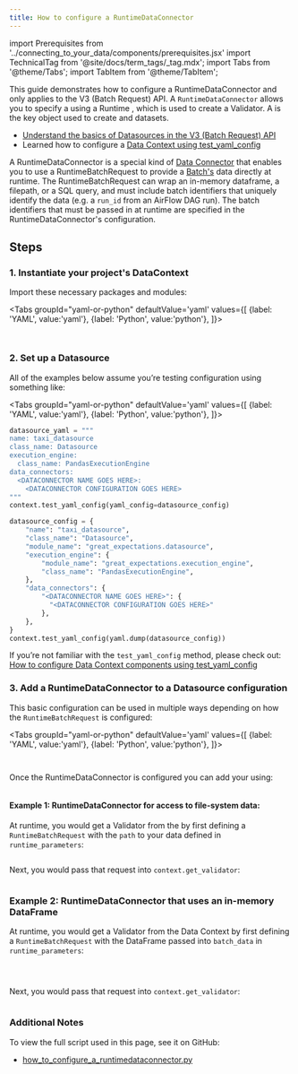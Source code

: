 ```yaml
---
title: How to configure a RuntimeDataConnector
---
```

import Prerequisites from '../connecting_to_your_data/components/prerequisites.jsx'
import TechnicalTag from '@site/docs/term_tags/_tag.mdx';
import Tabs from '@theme/Tabs';
import TabItem from '@theme/TabItem';

This guide demonstrates how to configure a RuntimeDataConnector and only applies to the V3 (Batch Request) API. A `RuntimeDataConnector` allows you to specify a <TechnicalTag tag="batch" text="Batch" /> using a Runtime <TechnicalTag tag="batch_request" text="Batch Request" />, which is used to create a Validator. A <TechnicalTag tag="validator" text="Validator" /> is the key object used to create <TechnicalTag tag="expectation" text="Expectations" /> and <TechnicalTag tag="validation" text="Validate" /> datasets.

<Prerequisites>

- [Understand the basics of Datasources in the V3 (Batch Request) API](../../terms/datasource.md)
- Learned how to configure a [Data Context using test_yaml_config](../setup/configuring_data_contexts/how_to_configure_datacontext_components_using_test_yaml_config.md)

</Prerequisites>

A RuntimeDataConnector is a special kind of [Data Connector](../../terms/datasource.md) that enables you to use a RuntimeBatchRequest to provide a [Batch's](../../terms/batch.md) data directly at runtime. The RuntimeBatchRequest can wrap an in-memory dataframe, a filepath, or a SQL query, and must include batch identifiers that uniquely identify the data (e.g. a `run_id` from an AirFlow DAG run). The batch identifiers that must be passed in at runtime are specified in the RuntimeDataConnector's configuration.

## Steps

### 1. Instantiate your project's DataContext

Import these necessary packages and modules:

<Tabs
  groupId="yaml-or-python"
  defaultValue='yaml'
  values={[
  {label: 'YAML', value:'yaml'},
  {label: 'Python', value:'python'},
  ]}>

<TabItem value="yaml">

```python file=../../../tests/integration/docusaurus/connecting_to_your_data/how_to_configure_a_runtimedataconnector.py#L4-L5
```

</TabItem>

<TabItem value="python">

```python file=../../../tests/integration/docusaurus/connecting_to_your_data/how_to_configure_a_runtimedataconnector.py#L2-L5
```

</TabItem>

</Tabs>

### 2. Set up a Datasource

All of the examples below assume you’re testing configuration using something like:

<Tabs
  groupId="yaml-or-python"
  defaultValue='yaml'
  values={[
  {label: 'YAML', value:'yaml'},
  {label: 'Python', value:'python'},
  ]}>

<TabItem value="yaml">

```python
datasource_yaml = """
name: taxi_datasource
class_name: Datasource
execution_engine:
  class_name: PandasExecutionEngine
data_connectors:
  <DATACONNECTOR NAME GOES HERE>:
    <DATACONNECTOR CONFIGURATION GOES HERE>
"""
context.test_yaml_config(yaml_config=datasource_config)
```

</TabItem>
<TabItem value="python">

```python
datasource_config = {
    "name": "taxi_datasource",
    "class_name": "Datasource",
    "module_name": "great_expectations.datasource",
    "execution_engine": {
        "module_name": "great_expectations.execution_engine",
        "class_name": "PandasExecutionEngine",
    },
    "data_connectors": {
        "<DATACONNECTOR NAME GOES HERE>": {
          "<DATACONNECTOR CONFIGURATION GOES HERE>"
        },
    },
}
context.test_yaml_config(yaml.dump(datasource_config))
```

</TabItem>

</Tabs>

If you’re not familiar with the `test_yaml_config` method, please check out: [How to configure Data Context components using test_yaml_config](../setup/configuring_data_contexts/how_to_configure_datacontext_components_using_test_yaml_config.md)

### 3. Add a RuntimeDataConnector to a Datasource configuration

This basic configuration can be used in multiple ways depending on how the `RuntimeBatchRequest` is configured:

<Tabs
  groupId="yaml-or-python"
  defaultValue='yaml'
  values={[
  {label: 'YAML', value:'yaml'},
  {label: 'Python', value:'python'},
  ]}>

<TabItem value="yaml">

```python file=../../../tests/integration/docusaurus/connecting_to_your_data/how_to_configure_a_runtimedataconnector.py#L10-L22
```

</TabItem>

<TabItem value="python">

```python file=../../../tests/integration/docusaurus/connecting_to_your_data/how_to_configure_a_runtimedataconnector.py#L27-L41
```

</TabItem>

</Tabs>

Once the RuntimeDataConnector is configured you can add your <TechnicalTag tag="datasource" text="Datasource" /> using:

```python file=../../../tests/integration/docusaurus/connecting_to_your_data/how_to_configure_a_runtimedataconnector.py#L49-L49
```

#### Example 1: RuntimeDataConnector for access to file-system data:

At runtime, you would get a Validator from the <TechnicalTag tag="data_context" text="Data Context" /> by first defining a `RuntimeBatchRequest` with the `path` to your data defined in `runtime_parameters`:

```python file=../../../tests/integration/docusaurus/connecting_to_your_data/how_to_configure_a_runtimedataconnector.py#L50-L57
```

Next, you would pass that request into `context.get_validator`:

```python file=../../../tests/integration/docusaurus/connecting_to_your_data/how_to_configure_a_runtimedataconnector.py#L64-L68
```

### Example 2: RuntimeDataConnector that uses an in-memory DataFrame

At runtime, you would get a Validator from the Data Context by first defining a `RuntimeBatchRequest` with the DataFrame passed into `batch_data` in `runtime_parameters`:

```python file=../../../tests/integration/docusaurus/connecting_to_your_data/how_to_configure_a_runtimedataconnector.py#L1-L1
```
```python file=../../../tests/integration/docusaurus/connecting_to_your_data/how_to_configure_a_runtimedataconnector.py#L80-L80
```
```python file=../../../tests/integration/docusaurus/connecting_to_your_data/how_to_configure_a_runtimedataconnector.py#L83-L92
```

Next, you would pass that request into `context.get_validator`:

```python file=../../../tests/integration/docusaurus/connecting_to_your_data/how_to_configure_a_runtimedataconnector.py#L93-L98
```

### Additional Notes
To view the full script used in this page, see it on GitHub:
- [how_to_configure_a_runtimedataconnector.py](https://github.com/great-expectations/great_expectations/tree/develop/tests/integration/docusaurus/connecting_to_your_data/how_to_configure_a_runtimedataconnector.py)
